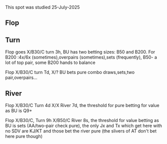 This spot was studied 25-July-2025

## Flop

## Turn

Flop goes X/B30/C turn 3h, BU has two betting sizes: B50 and B200.
For B200 :4x/6x (sometimes),overpairs (sometimes),sets (frequently), B50- a lot of top pair, some B200 hands to balance

Flop X/B30/C turn Td, X/? BU bets pure combo draws,sets,two pair,overpairs...


## River

Flop X/B30/C Turn 4d X/X River 7d, the threshold for pure betting for value as BU is Q9+

Flop X/B30/C, Turn 9h X/B50/C River 8s, the threshold for value betting as BU is sets (AA/two-pair check pure), the only Jx and Tx which get here with no SDV are KJ/KT and those bet the river pure (the slivers of AT don't bet here pure though) 
